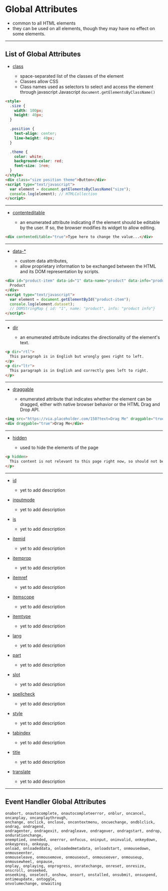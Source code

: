 # Global Attributes

- common to all HTML elements
- they can be used on all elements, though they may have no effect on some elements.

---

## List of Global Attributes

<!-- - [accesskey](https://developer.mozilla.org/en-US/docs/Web/HTML/Global_attributes/accesskey)

- [autocapitalize](https://developer.mozilla.org/en-US/docs/Web/HTML/Global_attributes/autocapitalize)
-->

- [class](https://developer.mozilla.org/en-US/docs/Web/HTML/Global_attributes/class)

  - space-separated list of the classes of the element
  - Classes allow CSS
  - Class names used as selectors to select and access the element through javascript Javascript `document.getElementsByClassName()`

```html
<style>
  .size {
    width: 100px;
    height: 40px;
  }

  .position {
    text-align: center;
    line-height: 40px;
  }

  .theme {
    color: white;
    background-color: red;
    font-size: 1rem;
  }
</style>
<div class="size position theme">Button</div>
<script type="text/javascript">
  var element = document.getElementsByClassName("size");
  console.log(element); // HTMLCollection
</script>
```

---

- [contenteditable](https://developer.mozilla.org/en-US/docs/Web/HTML/Global_attributes/contenteditable)

  - an enumerated attribute indicating if the element should be editable by the user. If so, the browser modifies its widget to allow editing.

```html
<div contenteditable="true">Type here to change the value...</div>
```

---

<!-- - [contextmenu](https://developer.mozilla.org/en-US/docs/Web/HTML/Global_attributes/contextmenu) -->

- [data-\*](https://developer.mozilla.org/en-US/docs/Web/HTML/Global_attributes/data-*)

  - custom data attributes,
  - allow proprietary information to be exchanged between the HTML and its DOM representation by scripts.

```html
<div id="product-item" data-id="1" data-name="product" data-info="product info">
  Product
</div>
<script type="text/javascript">
  var element = document.getElementById("product-item");
  console.log(element.dataset);
  // DOMStringMap { id: "1", name: "product", info: "product info"}
</script>
```

---

- [dir](https://developer.mozilla.org/en-US/docs/Web/HTML/Global_attributes/dir)

  - an enumerated attribute indicates the directionality of the element's text.

```html
<p dir="rtl">
  This paragraph is in English but wrongly goes right to left.
</p>
<p dir="ltr">
  This paragraph is in English and correctly goes left to right.
</p>
```

---

- [draggable](https://developer.mozilla.org/en-US/docs/Web/HTML/Global_attributes/draggable)

  - enumerated attribute that indicates whether the element can be dragged, either with native browser behavior or the HTML Drag and Drop API.

```html
<img src="https://via.placeholder.com/150?text=Drag Me" draggable="true" />
<div draggable="true">Drag Me</div>
```

---

<!-- - [dropzone](https://developer.mozilla.org/en-US/docs/Web/HTML/Global_attributes/dropzone)

- [exportparts](https://developer.mozilla.org/en-US/docs/Web/HTML/Global_attributes/exportparts) -->

- [hidden](https://developer.mozilla.org/en-US/docs/Web/HTML/Global_attributes/hidden)

  - used to hide the elements of the page

```html
<p hidden>
  This content is not relevant to this page right now, so should not be seen!
</p>
```

---

- [id](https://developer.mozilla.org/en-US/docs/Web/HTML/Global_attributes/id)

  - yet to add description

- [inputmode](https://developer.mozilla.org/en-US/docs/Web/HTML/Global_attributes/inputmode)

  - yet to add description

- [is](https://developer.mozilla.org/en-US/docs/Web/HTML/Global_attributes/is)

  - yet to add description

- [itemid](https://developer.mozilla.org/en-US/docs/Web/HTML/Global_attributes/itemid)

  - yet to add description

- [itemprop](https://developer.mozilla.org/en-US/docs/Web/HTML/Global_attributes/itemprop)

  - yet to add description

- [itemref](https://developer.mozilla.org/en-US/docs/Web/HTML/Global_attributes/itemref)

  - yet to add description

- [itemscope](https://developer.mozilla.org/en-US/docs/Web/HTML/Global_attributes/itemscope)

  - yet to add description

- [itemtype](https://developer.mozilla.org/en-US/docs/Web/HTML/Global_attributes/itemtype)

  - yet to add description

- [lang](https://developer.mozilla.org/en-US/docs/Web/HTML/Global_attributes/lang)

  - yet to add description

- [part](https://developer.mozilla.org/en-US/docs/Web/HTML/Global_attributes/part)

  - yet to add description

- [slot](https://developer.mozilla.org/en-US/docs/Web/HTML/Global_attributes/slot)

  - yet to add description

- [spellcheck](https://developer.mozilla.org/en-US/docs/Web/HTML/Global_attributes/spellcheck)

  - yet to add description

- [style](https://developer.mozilla.org/en-US/docs/Web/HTML/Global_attributes/style)

  - yet to add description

- [tabindex](https://developer.mozilla.org/en-US/docs/Web/HTML/Global_attributes/tabindex)

  - yet to add description

- [title](https://developer.mozilla.org/en-US/docs/Web/HTML/Global_attributes/title)

  - yet to add description

- [translate](https://developer.mozilla.org/en-US/docs/Web/HTML/Global_attributes/translate)

  - yet to add description

---

## Event Handler Global Attributes

```
onabort, onautocomplete, onautocompleteerror, onblur, oncancel, oncanplay, oncanplaythrough,
onchange, onclick, onclose, oncontextmenu, oncuechange, ondblclick, ondrag, ondragend,
ondragenter, ondragexit, ondragleave, ondragover, ondragstart, ondrop, ondurationchange,
onemptied, onended, onerror, onfocus, oninput, oninvalid, onkeydown, onkeypress, onkeyup,
onload, onloadeddata, onloadedmetadata, onloadstart, onmousedown, onmouseenter,
onmouseleave, onmousemove, onmouseout, onmouseover, onmouseup, onmousewheel, onpause,
onplay, onplaying, onprogress, onratechange, onreset, onresize, onscroll, onseeked,
onseeking, onselect, onshow, onsort, onstalled, onsubmit, onsuspend, ontimeupdate, ontoggle,
onvolumechange, onwaiting
```
